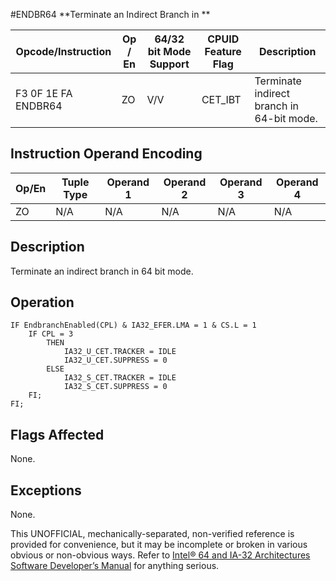 #ENDBR64
**Terminate an Indirect Branch in **

| Opcode/Instruction  | Op / En | 64/32 bit Mode Support | CPUID Feature Flag | Description                               |
| ------------------- | ------- | ---------------------- | ------------------ | ----------------------------------------- |
| F3 0F 1E FA ENDBR64 | ZO      | V/V                    | CET_IBT            | Terminate indirect branch in 64-bit mode. |

## Instruction Operand Encoding

| Op/En | Tuple Type | Operand 1 | Operand 2 | Operand 3 | Operand 4 |
| ----- | ---------- | --------- | --------- | --------- | --------- |
| ZO    | N/A        | N/A       | N/A       | N/A       | N/A       |

## Description

Terminate an indirect branch in 64 bit mode.

## Operation

```
IF EndbranchEnabled(CPL) & IA32_EFER.LMA = 1 & CS.L = 1
    IF CPL = 3
        THEN
            IA32_U_CET.TRACKER = IDLE
            IA32_U_CET.SUPPRESS = 0
        ELSE
            IA32_S_CET.TRACKER = IDLE
            IA32_S_CET.SUPPRESS = 0
    FI;
FI;

```

## Flags Affected

None.

## Exceptions

None.

This UNOFFICIAL, mechanically-separated, non-verified reference is provided for convenience, but it may be
incomplete or broken in various obvious or non-obvious
ways. Refer to [Intel® 64 and IA-32 Architectures Software Developer’s Manual](https://software.intel.com/en-us/download/intel-64-and-ia-32-architectures-sdm-combined-volumes-1-2a-2b-2c-2d-3a-3b-3c-3d-and-4) for anything serious.
